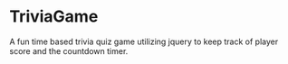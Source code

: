 # TriviaGame

A fun time based trivia quiz game utilizing jquery to keep track of player score and the countdown timer. 
